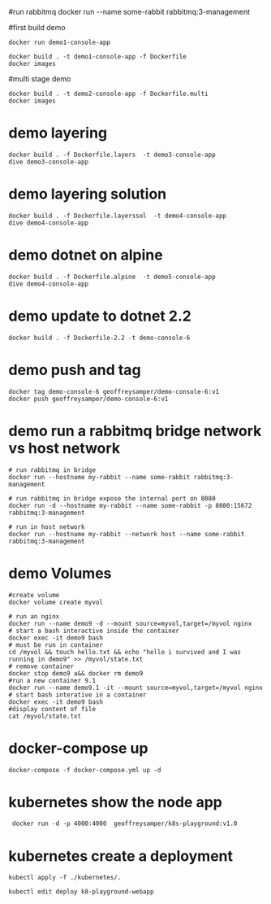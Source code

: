 

#run rabbitmq
docker run --name some-rabbit  rabbitmq:3-management


#first build demo
```
docker run demo1-console-app

docker build . -t demo1-console-app -f Dockerfile
docker images
```

#multi stage demo
```
docker build . -t demo2-console-app -f Dockerfile.multi
docker images
```


# demo layering 
```
docker build . -f Dockerfile.layers  -t demo3-console-app
dive demo3-console-app
```

# demo layering solution
```
docker build . -f Dockerfile.layerssol  -t demo4-console-app
dive demo4-console-app
```

# demo dotnet on alpine
```
docker build . -f Dockerfile.alpine  -t demo5-console-app
dive demo4-console-app
```

# demo update to dotnet 2.2
```
docker build . -f Dockerfile-2.2 -t demo-console-6
```


# demo push and tag
```
docker tag demo-console-6 geoffreysamper/demo-console-6:v1
docker push geoffreysamper/demo-console-6:v1

``` 

# demo run a rabbitmq bridge network vs host network
```
# run rabbitmq in bridge
docker run --hostname my-rabbit --name some-rabbit rabbitmq:3-management

# run rabbitmq in bridge expose the internal port on 8080
docker run -d --hostname my-rabbit --name some-rabbit -p 8080:15672 rabbitmq:3-management

# run in host network
docker run --hostname my-rabbit --network host --name some-rabbit  rabbitmq:3-management 
```

# demo Volumes
```
#create volume
docker volume create myvol

# run an nginx
docker run --name demo9 -d --mount source=myvol,target=/myvol nginx
# start a bash interactive inside the container
docker exec -it demo9 bash
# must be run in container
cd /myvol && touch hello.txt && echo "hello i survived and I was running in demo9" >> /myvol/state.txt
# remove container
docker stop demo9 a&& docker rm demo9
#run a new container 9.1
docker run --name demo9.1 -it --mount source=myvol,target=/myvol nginx
# start bash interative in a container
docker exec -it demo9 bash
#display content of file
cat /myvol/state.txt

```
# docker-compose up
```
docker-compose -f docker-compose.yml up -d
```

# kubernetes show the node app 
```
 docker run -d -p 4000:4000  geoffreysamper/k8s-playground:v1.0
```

# kubernetes create a deployment 
```
kubectl apply -f ./kubernetes/.

kubectl edit deploy k8-playground-webapp

```
